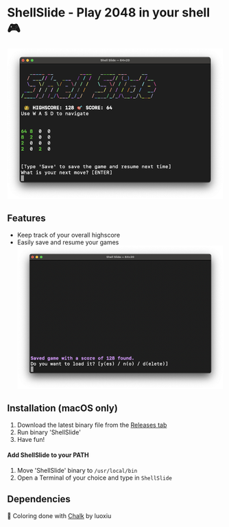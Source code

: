 # ShellSlide - Play 2048 in your shell 🎮
![The game](https://github.com/Tohr01/ShellSlide/blob/main/screenshots/main_game.png)

## Features
- Keep track of your overall highscore
- Easily save and resume your games
![Saving and resuming a game](https://github.com/Tohr01/ShellSlide/blob/main/screenshots/load_game.png)

## Installation (macOS only)
1. Download the latest binary file from the [Releases tab](https://github.com/Tohr01/ShellSlide/releases/latest)
2. Run binary 'ShellSlide'
3. Have fun!

#### Add ShellSlide to your PATH
1. Move 'ShellSlide' binary to ```/usr/local/bin```
2. Open a Terminal of your choice and type in ```ShellSlide```

## Dependencies
🌈 Coloring done with [Chalk](https://github.com/luoxiu/Chalk) by luoxiu
